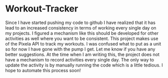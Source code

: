 # Workout-Tracker
Since I have started pushing my code to github I have realized that it has lead to an increased consistency in terms of working every single day on my projects. 
I figured a mechanism like this should be developed for other activities as well where you want to be consistent. 
This project  makes use of the Pixela API to track my workouts. I was confused what to put as a unit so for now I have gone with the pump I get. Let me know if you 
have any better suggestions. At the time when I am writing this, the project does not have a mechanism to record activities every single day. 
The only way to update the activity is by manually running the code which is a little tedious. I hope to automate this process soon! 
